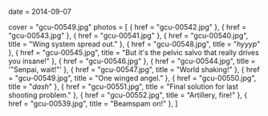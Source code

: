 
date = 2014-09-07


cover = "gcu-00549.jpg"
photos = [
{ href = "gcu-00542.jpg" },
{ href = "gcu-00543.jpg" },
{ href = "gcu-00541.jpg" },
{ href = "gcu-00540.jpg", title = "Wing system spread out." },
{ href = "gcu-00548.jpg", title = "*hyyyp*" },
{ href = "gcu-00545.jpg", title = "But it's the pelvic salvo that really drives you insane!" },
{ href = "gcu-00546.jpg" },
{ href = "gcu-00544.jpg", title = '"Senpai, wait!"' },
{ href = "gcu-00547.jpg", title = "World shaking!" },
{ href = "gcu-00549.jpg", title = "One winged angel." },
{ href = "gcu-00550.jpg", title = "*dash*" },
{ href = "gcu-00551.jpg", title = "Final solution for last shooting problem." },
{ href = "gcu-00552.jpg", title = "Artillery, fire!" },
{ href = "gcu-00539.jpg", title = "Beamspam on!" },
]
